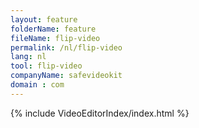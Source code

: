```yaml
---
layout: feature
folderName: feature
fileName: flip-video
permalink: /nl/flip-video
lang: nl
tool: flip-video
companyName: safevideokit
domain : com
---
```


{% include VideoEditorIndex/index.html %}

   
